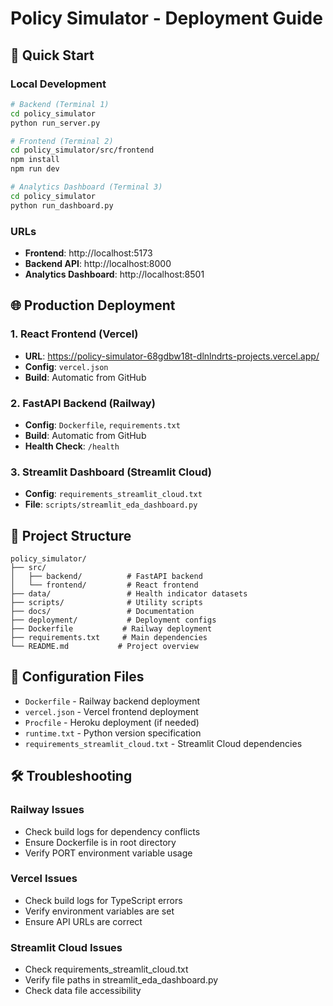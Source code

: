 # Policy Simulator - Deployment Guide

## 🚀 Quick Start

### Local Development
```bash
# Backend (Terminal 1)
cd policy_simulator
python run_server.py

# Frontend (Terminal 2)  
cd policy_simulator/src/frontend
npm install
npm run dev

# Analytics Dashboard (Terminal 3)
cd policy_simulator
python run_dashboard.py
```

### URLs
- **Frontend**: http://localhost:5173
- **Backend API**: http://localhost:8000
- **Analytics Dashboard**: http://localhost:8501

## 🌐 Production Deployment

### 1. React Frontend (Vercel)
- **URL**: https://policy-simulator-68gdbw18t-dlnlndrts-projects.vercel.app/
- **Config**: `vercel.json`
- **Build**: Automatic from GitHub

### 2. FastAPI Backend (Railway)
- **Config**: `Dockerfile`, `requirements.txt`
- **Build**: Automatic from GitHub
- **Health Check**: `/health`

### 3. Streamlit Dashboard (Streamlit Cloud)
- **Config**: `requirements_streamlit_cloud.txt`
- **File**: `scripts/streamlit_eda_dashboard.py`

## 📁 Project Structure

```
policy_simulator/
├── src/
│   ├── backend/          # FastAPI backend
│   └── frontend/         # React frontend
├── data/                 # Health indicator datasets
├── scripts/              # Utility scripts
├── docs/                 # Documentation
├── deployment/           # Deployment configs
├── Dockerfile           # Railway deployment
├── requirements.txt     # Main dependencies
└── README.md           # Project overview
```

## 🔧 Configuration Files

- `Dockerfile` - Railway backend deployment
- `vercel.json` - Vercel frontend deployment  
- `Procfile` - Heroku deployment (if needed)
- `runtime.txt` - Python version specification
- `requirements_streamlit_cloud.txt` - Streamlit Cloud dependencies

## 🛠️ Troubleshooting

### Railway Issues
- Check build logs for dependency conflicts
- Ensure Dockerfile is in root directory
- Verify PORT environment variable usage

### Vercel Issues  
- Check build logs for TypeScript errors
- Verify environment variables are set
- Ensure API URLs are correct

### Streamlit Cloud Issues
- Check requirements_streamlit_cloud.txt
- Verify file paths in streamlit_eda_dashboard.py
- Check data file accessibility
